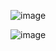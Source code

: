 ![image](https://github.com/v6cl/My3DPrinterMODs/assets/16078263/cbc064dd-163a-4d72-ab70-6db91b955352)


![image](https://github.com/v6cl/My3DPrinterMODs/assets/16078263/16386875-aeb9-4fc0-89c8-c4c27dab8357)
